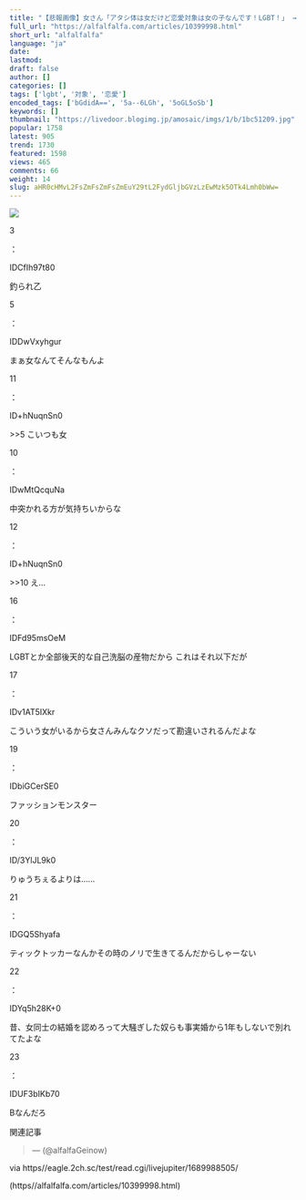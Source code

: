```yaml
---
title: "【悲報画像】女さん「アタシ体は女だけど恋愛対象は女の子なんです！LGBT！」 → １年後「イケメン男性と結婚しましたぁｗ」 "
full_url: "https://alfalfalfa.com/articles/10399998.html"
short_url: "alfalfalfa"
language: "ja"
date: 
lastmod: 
draft: false
author: []
categories: []
tags: ['lgbt', '対象', '恋愛']
encoded_tags: ['bGdidA==', '5a--6LGh', '5oGL5oSb']
keywords: []
thumbnail: "https://livedoor.blogimg.jp/amosaic/imgs/1/b/1bc51209.jpg"
popular: 1758
latest: 905
trend: 1730
featured: 1598
views: 465
comments: 66
weight: 14
slug: aHR0cHMvL2FsZmFsZmFsZmEuY29tL2FydGljbGVzLzEwMzk5OTk4Lmh0bWw=
---
```


![](https://livedoor.blogimg.jp/amosaic/imgs/1/b/1bc51209.jpg)

<div><p class='res_info'><p class='res_num'>3</p>：<p class='res_name'></p><p class='res_matome'><p class='res_id'>IDCfIh97t80</p></p></p> <p class='res_body'>釣られ乙</p> <p class='res_info'><p class='res_num'>5</p>：<p class='res_name'></p><p class='res_matome'><p class='res_id'>IDDwVxyhgur</p></p></p> <p class='res_body_r1'>まぁ女なんてそんなもんよ</p> <p class='res_info'><p class='res_num'>11</p>：<p class='res_name'></p><p class='res_matome'><p class='res_id'>ID+hNuqnSn0</p></p></p> <p class='res_body_r2'>>>5 こいつも女</p> <p class='res_info'><p class='res_num'>10</p>：<p class='res_name'></p><p class='res_matome'><p class='res_id'>IDwMtQcquNa</p></p></p> <p class='res_body_r1'>中突かれる方が気持ちいからな</p> <p class='res_info'><p class='res_num'>12</p>：<p class='res_name'></p><p class='res_matome'><p class='res_id'>ID+hNuqnSn0</p></p></p> <p class='res_body_r2'>>>10 え…</p> <p class='res_info'><p class='res_num'>16</p>：<p class='res_name'></p><p class='res_matome'><p class='res_id'>IDFd95msOeM</p></p></p> <p class='res_body'>LGBTとか全部後天的な自己洗脳の産物だから これはそれ以下だが</p> <p class='res_info'><p class='res_num'>17</p>：<p class='res_name'></p><p class='res_matome'><p class='res_id'>IDv1AT5IXkr</p></p></p> <p class='res_body'>こういう女がいるから女さんみんなクソだって勘違いされるんだよな</p> <p class='res_info'><p class='res_num'>19</p>：<p class='res_name'></p><p class='res_matome'><p class='res_id'>IDbiGCerSE0</p></p></p> <p class='res_body'>ファッションモンスター</p> <p class='res_info'><p class='res_num'>20</p>：<p class='res_name'></p><p class='res_matome'><p class='res_id'>ID/3YlJL9k0</p></p></p> <p class='in_ads'></p> <p>りゅうちぇるよりは……</p> <p class='res_info'><p class='res_num'>21</p>：<p class='res_name'></p><p class='res_matome'><p class='res_id'>IDGQ5Shyafa</p></p></p> <p class='res_body'>ティックトッカーなんかその時のノリで生きてるんだからしゃーない</p> <p class='res_info'><p class='res_num'>22</p>：<p class='res_name'></p><p class='res_matome'><p class='res_id'>IDYq5h28K+0</p></p></p> <p class='res_body'>昔、女同士の結婚を認めろって大騒ぎした奴らも事実婚から1年もしないで別れてたよな</p> <p class='res_info'><p class='res_num'>23</p>：<p class='res_name'></p><p class='res_matome'><p class='res_id'>IDUF3bIKb70</p></p></p> <p class='res_body'>Bなんだろ</p> <p id='related-title'>関連記事</p> <p class='in_ads'></p><blockquote class='twitter-tweet'><p lang='und' dir='ltr'></p> — (@alfalfaGeinow) <a href='https//twitter.com/alfalfaGeinow/status/1702661546995065144/'></a></blockquote><p class='via'>via https//eagle.2ch.sc/test/read.cgi/livejupiter/1689988505/</p> </div>

(https//alfalfalfa.com/articles/10399998.html)
